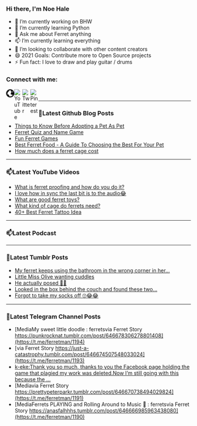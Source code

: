 ### Hi there, I'm Noe Hale

- 🔭 I’m currently working on BHW
- 🌱 I’m currently learning Python
- 💬 Ask me about Ferret anything
- 📫 I’m currently learning everything
- 🔭 I’m looking to collaborate with other content creators
- 😄 2021 Goals: Contribute more to Open Source projects
- ⚡ Fun fact: I love to draw and play guitar / drums

### Connect with me:

[<img align="left" alt="ferretvoice.com" width="22px" src="https://raw.githubusercontent.com/iconic/open-iconic/master/svg/globe.svg" />](https://ferretvoice.com)
[<img align="left" alt="YouTube" width="22px" src="https://cdn.jsdelivr.net/npm/simple-icons@v3/icons/youtube.svg" />](https://www.youtube.com/channel/UCk665XTfaMLVwFVWUmgnDiw)
[<img align="left" alt="Twitter" width="22px" src="https://cdn.jsdelivr.net/npm/simple-icons@v3/icons/twitter.svg" />](https://twitter.com/voiceferret)
[<img align="left" alt="Pinterest" width="22px" src="https://cdn.jsdelivr.net/npm/simple-icons@v3/icons/pinterest.svg" />](https://www.pinterest.com/voiceferret/)

<br />

---
### 🔭Latest Github Blog Posts
<!-- GITHUB:START -->
- [Things to Know Before Adopting a Pet As Pet](http://noehale.github.io/things-to-know-before-adopting-a-pet-as-pet/)
- [Ferret Quiz and Name Game](http://noehale.github.io/ferret-quiz/)
- [Fun Ferret Games](http://noehale.github.io/fun-ferret-games/)
- [Best Ferret Food - A Guide To Choosing the Best For Your Pet](http://noehale.github.io/best-ferret-food/)
- [How much does a ferret cage cost](http://noehale.github.io/how-much-does-a-ferret-cage-cost/)
<!-- GITHUB:END -->
---
### 📫Latest YouTube Videos

<!-- YOUTUBE:START -->
- [What is ferret proofing and how do you do it?](https://www.youtube.com/watch?v=81Syh_DJBQQ)
- [I love how in sync the last bit is to the audio😂](https://www.youtube.com/watch?v=WHBeGHwSlGY)
- [What are good ferret toys?](https://www.youtube.com/watch?v=tPxRilBzc0s)
- [What kind of cage do ferrets need?](https://www.youtube.com/watch?v=xzz6hC3sR5A)
- [40+ Best Ferret Tattoo Idea](https://www.youtube.com/watch?v=KIKqduR6Xcs)
<!-- YOUTUBE:END -->

---
### 📫Latest Podcast

<!-- PODCAST:START -->
<!-- PODCAST:END -->
---
### 📝Latest Tumblr Posts

<!-- TUMBLR:START -->
- [My ferret keeps using the bathroom in the wrong corner in her...](https://come-forth-into-the-light.tumblr.com/post/646666951578566657)
- [Little Miss Olive wanting cuddles](https://come-forth-into-the-light.tumblr.com/post/646644375820124160)
- [He actually posed 🙏🥺](https://come-forth-into-the-light.tumblr.com/post/646621652486094848)
- [Looked in the box behind the couch and found these two...](https://come-forth-into-the-light.tumblr.com/post/646576362323361792)
- [Forgot to take my socks off 🙄😂😂](https://come-forth-into-the-light.tumblr.com/post/646553715583713280)
<!-- TUMBLR:END -->
---
### 📝Latest Telegram Channel Posts

<!-- TELEGRAM:START -->
- [MediaMy sweet little doodle : ferretsvia Ferret Story https://punkrocknat.tumblr.com/post/646678306278801408](https://t.me/ferretman/1194)
- [via Ferret Story https://just-a-catastrophy.tumblr.com/post/646674507548033024](https://t.me/ferretman/1193)
- [k-eke:Thank you so much, thanks to you the Facebook page holding the game that plagied my work was deleted.Now I’m still going with this because the ...](https://t.me/ferretman/1192)
- [Mediavia Ferret Story https://prettypeterparkr.tumblr.com/post/646670738494029824](https://t.me/ferretman/1191)
- [MediaFerrets PLAYING and Rolling Around to Music 🥰 : ferretsvia Ferret Story https://anasfalhhhs.tumblr.com/post/646666985963438080](https://t.me/ferretman/1190)
<!-- TELEGRAM:END -->
